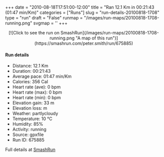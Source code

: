 +++
date = "2010-08-18T17:51:00-12:00"
title = "Ran 12.1 Km in 00:21:43 (01:47 min/Km)"
categories = ["Runs"]
slug = "run-details-20100818-1708"
type = "run"
draft = "False"
runmap = "/images/run-maps/20100818-1708-running.png"
svgmap = '<polyline points="83 91, 91 95, 87 98, 54 82, 63 87, 53 80, 47 66, 44 63, 0 32, 9 22, 25 20, 51 12, 67 3, 74 7, 87 23, 99 33, 92 32, 98 33, 87 23, 91 30, 90 28, 100 34, 88 24, 95 33, 89 26, 88 25, 96 33, 89 26, 100 35, 87 70">'
+++



<!--more-->

<center>
[![Click to see the run on SmashRun](/images/run-maps/20100818-1708-running.png "A map of this run")](https://smashrun.com/peter.smith/run/675885)
</center>

#### Run details

* Distance: 12.1 Km
* Duration: 00:21:43
* Average pace: 01:47 min/Km
* Calories: 356 Cal
* Heart rate (ave): 0 bpm
* Heart rate (max): 0 bpm
* Heart rate (min): 0 bpm
* Elevation gain: 33 m
* Elevation loss:  m
* Weather: partlycloudy
* Temperature: 10 &deg;C
* Humidity: 85%
* Activity: running
* Source: gpxfile
* Run ID: 675885

Full details at [SmashRun](https://smashrun.com/peter.smith/run/675885)
